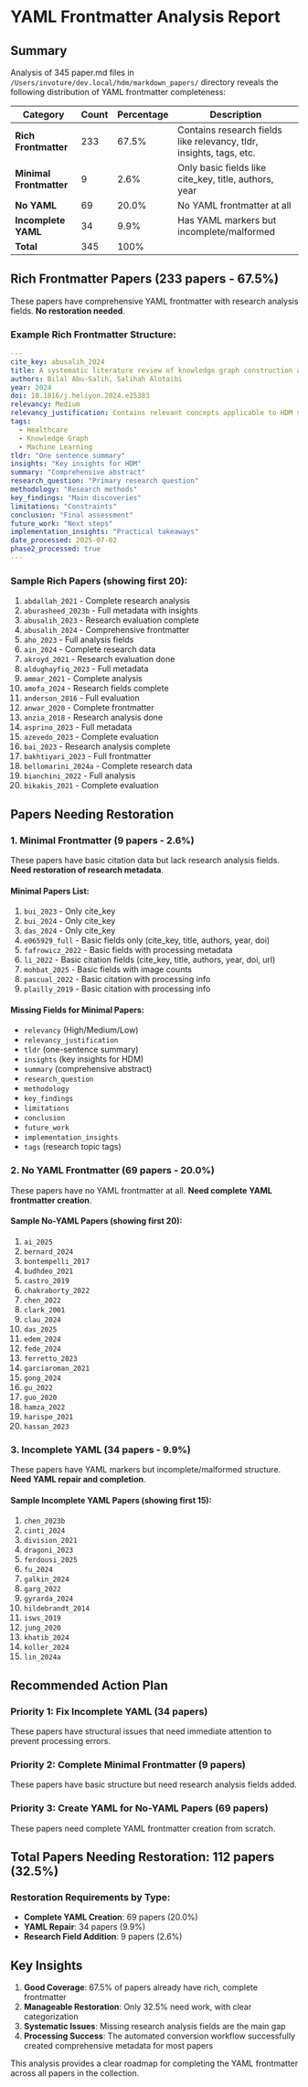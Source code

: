 # YAML Frontmatter Analysis Report

## Summary

Analysis of 345 paper.md files in `/Users/invoture/dev.local/hdm/markdown_papers/` directory reveals the following distribution of YAML frontmatter completeness:

| Category | Count | Percentage | Description |
|----------|-------|------------|-------------|
| **Rich Frontmatter** | 233 | 67.5% | Contains research fields like relevancy, tldr, insights, tags, etc. |
| **Minimal Frontmatter** | 9 | 2.6% | Only basic fields like cite_key, title, authors, year |
| **No YAML** | 69 | 20.0% | No YAML frontmatter at all |
| **Incomplete YAML** | 34 | 9.9% | Has YAML markers but incomplete/malformed |
| **Total** | 345 | 100% | |

## Rich Frontmatter Papers (233 papers - 67.5%)

These papers have comprehensive YAML frontmatter with research analysis fields. **No restoration needed**.

### Example Rich Frontmatter Structure:
```yaml
---
cite_key: abusalih_2024
title: A systematic literature review of knowledge graph construction and application in education
authors: Bilal Abu-Salih, Salihah Alotaibi
year: 2024
doi: 10.1016/j.heliyon.2024.e25383
relevancy: Medium
relevancy_justification: Contains relevant concepts applicable to HDM systems
tags:
  - Healthcare
  - Knowledge Graph
  - Machine Learning
tldr: "One sentence summary"
insights: "Key insights for HDM"
summary: "Comprehensive abstract"
research_question: "Primary research question"
methodology: "Research methods"
key_findings: "Main discoveries"
limitations: "Constraints"
conclusion: "Final assessment"
future_work: "Next steps"
implementation_insights: "Practical takeaways"
date_processed: 2025-07-02
phase2_processed: true
---
```

### Sample Rich Papers (showing first 20):
1. `abdallah_2021` - Complete research analysis
2. `aburasheed_2023b` - Full metadata with insights
3. `abusalih_2023` - Research evaluation complete
4. `abusalih_2024` - Comprehensive frontmatter
5. `aho_2023` - Full analysis fields
6. `ain_2024` - Complete research data
7. `akroyd_2021` - Research evaluation done
8. `aldughayfiq_2023` - Full metadata
9. `ammar_2021` - Complete analysis
10. `amofa_2024` - Research fields complete
11. `anderson_2016` - Full evaluation
12. `anwar_2020` - Complete frontmatter
13. `anzia_2018` - Research analysis done
14. `asprino_2023` - Full metadata
15. `azevedo_2023` - Complete evaluation
16. `bai_2023` - Research analysis complete
17. `bakhtiyari_2023` - Full frontmatter
18. `bellomarini_2024a` - Complete research data
19. `bianchini_2022` - Full analysis
20. `bikakis_2021` - Complete evaluation

## Papers Needing Restoration

### 1. Minimal Frontmatter (9 papers - 2.6%)

These papers have basic citation data but lack research analysis fields. **Need restoration of research metadata**.

#### Minimal Papers List:
1. `bui_2023` - Only cite_key
2. `bui_2024` - Only cite_key  
3. `das_2024` - Only cite_key
4. `e065929_full` - Basic fields only (cite_key, title, authors, year, doi)
5. `fafrowicz_2022` - Basic fields with processing metadata
6. `li_2022` - Basic citation fields (cite_key, title, authors, year, doi, url)
7. `mohbat_2025` - Basic fields with image counts
8. `pascual_2022` - Basic citation with processing info
9. `plailly_2019` - Basic citation with processing info

#### Missing Fields for Minimal Papers:
- `relevancy` (High/Medium/Low)
- `relevancy_justification` 
- `tldr` (one-sentence summary)
- `insights` (key insights for HDM)
- `summary` (comprehensive abstract)
- `research_question`
- `methodology`
- `key_findings`
- `limitations`
- `conclusion`
- `future_work`
- `implementation_insights`
- `tags` (research topic tags)

### 2. No YAML Frontmatter (69 papers - 20.0%)

These papers have no YAML frontmatter at all. **Need complete YAML frontmatter creation**.

#### Sample No-YAML Papers (showing first 20):
1. `ai_2025`
2. `bernard_2024`
3. `bontempelli_2017`
4. `budhdeo_2021`
5. `castro_2019`
6. `chakraborty_2022`
7. `chen_2022`
8. `clark_2001`
9. `clau_2024`
10. `das_2025`
11. `edem_2024`
12. `fede_2024`
13. `ferretto_2023`
14. `garciaroman_2021`
15. `gong_2024`
16. `gu_2022`
17. `guo_2020`
18. `hamza_2022`
19. `harispe_2021`
20. `hassan_2023`

### 3. Incomplete YAML (34 papers - 9.9%)

These papers have YAML markers but incomplete/malformed structure. **Need YAML repair and completion**.

#### Sample Incomplete YAML Papers (showing first 15):
1. `chen_2023b`
2. `cinti_2024` 
3. `division_2021`
4. `dragoni_2023`
5. `ferdousi_2025`
6. `fu_2024`
7. `galkin_2024`
8. `garg_2022`
9. `gyrarda_2024`
10. `hildebrandt_2014`
11. `isws_2019`
12. `jung_2020`
13. `khatib_2024`
14. `koller_2024`
15. `lin_2024a`

## Recommended Action Plan

### Priority 1: Fix Incomplete YAML (34 papers)
These papers have structural issues that need immediate attention to prevent processing errors.

### Priority 2: Complete Minimal Frontmatter (9 papers)
These papers have basic structure but need research analysis fields added.

### Priority 3: Create YAML for No-YAML Papers (69 papers)
These papers need complete YAML frontmatter creation from scratch.

## Total Papers Needing Restoration: 112 papers (32.5%)

### Restoration Requirements by Type:
- **Complete YAML Creation**: 69 papers (20.0%)
- **YAML Repair**: 34 papers (9.9%)  
- **Research Field Addition**: 9 papers (2.6%)

## Key Insights

1. **Good Coverage**: 67.5% of papers already have rich, complete frontmatter
2. **Manageable Restoration**: Only 32.5% need work, with clear categorization
3. **Systematic Issues**: Missing research analysis fields are the main gap
4. **Processing Success**: The automated conversion workflow successfully created comprehensive metadata for most papers

This analysis provides a clear roadmap for completing the YAML frontmatter across all papers in the collection.